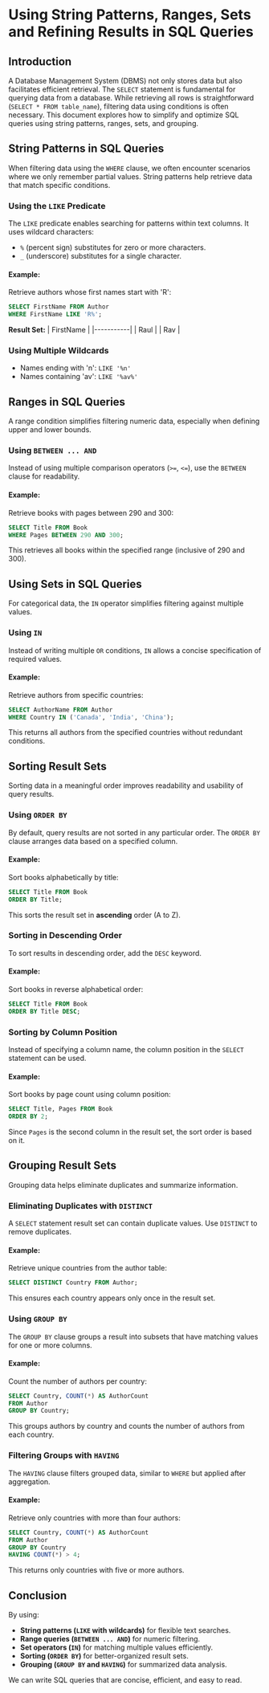 # Using String Patterns, Ranges, Sets and Refining Results in SQL Queries

## Introduction
A Database Management System (DBMS) not only stores data but also facilitates efficient retrieval. The `SELECT` statement is fundamental for querying data from a database. While retrieving all rows is straightforward (`SELECT * FROM table_name`), filtering data using conditions is often necessary. This document explores how to simplify and optimize SQL queries using string patterns, ranges, sets, and grouping.

## String Patterns in SQL Queries
When filtering data using the `WHERE` clause, we often encounter scenarios where we only remember partial values. String patterns help retrieve data that match specific conditions.

### Using the `LIKE` Predicate
The `LIKE` predicate enables searching for patterns within text columns. It uses wildcard characters:
- `%` (percent sign) substitutes for zero or more characters.
- `_` (underscore) substitutes for a single character.

#### Example:
Retrieve authors whose first names start with 'R':
```sql
SELECT FirstName FROM Author
WHERE FirstName LIKE 'R%';
```
**Result Set:**
| FirstName |
|-----------|
| Raul      |
| Rav       |

### Using Multiple Wildcards
- Names ending with 'n': `LIKE '%n'`
- Names containing 'av': `LIKE '%av%'`

## Ranges in SQL Queries
A range condition simplifies filtering numeric data, especially when defining upper and lower bounds.

### Using `BETWEEN ... AND`
Instead of using multiple comparison operators (`>=`, `<=`), use the `BETWEEN` clause for readability.

#### Example:
Retrieve books with pages between 290 and 300:
```sql
SELECT Title FROM Book
WHERE Pages BETWEEN 290 AND 300;
```
This retrieves all books within the specified range (inclusive of 290 and 300).

## Using Sets in SQL Queries
For categorical data, the `IN` operator simplifies filtering against multiple values.

### Using `IN`
Instead of writing multiple `OR` conditions, `IN` allows a concise specification of required values.

#### Example:
Retrieve authors from specific countries:
```sql
SELECT AuthorName FROM Author
WHERE Country IN ('Canada', 'India', 'China');
```
This returns all authors from the specified countries without redundant conditions.

## Sorting Result Sets
Sorting data in a meaningful order improves readability and usability of query results.

### Using `ORDER BY`
By default, query results are not sorted in any particular order. The `ORDER BY` clause arranges data based on a specified column.

#### Example:
Sort books alphabetically by title:
```sql
SELECT Title FROM Book
ORDER BY Title;
```
This sorts the result set in **ascending** order (A to Z).

### Sorting in Descending Order
To sort results in descending order, add the `DESC` keyword.

#### Example:
Sort books in reverse alphabetical order:
```sql
SELECT Title FROM Book
ORDER BY Title DESC;
```

### Sorting by Column Position
Instead of specifying a column name, the column position in the `SELECT` statement can be used.

#### Example:
Sort books by page count using column position:
```sql
SELECT Title, Pages FROM Book
ORDER BY 2;
```
Since `Pages` is the second column in the result set, the sort order is based on it.

## Grouping Result Sets
Grouping data helps eliminate duplicates and summarize information.

### Eliminating Duplicates with `DISTINCT`
A `SELECT` statement result set can contain duplicate values. Use `DISTINCT` to remove duplicates.

#### Example:
Retrieve unique countries from the author table:
```sql
SELECT DISTINCT Country FROM Author;
```
This ensures each country appears only once in the result set.

### Using `GROUP BY`
The `GROUP BY` clause groups a result into subsets that have matching values for one or more columns.

#### Example:
Count the number of authors per country:
```sql
SELECT Country, COUNT(*) AS AuthorCount
FROM Author
GROUP BY Country;
```
This groups authors by country and counts the number of authors from each country.

### Filtering Groups with `HAVING`
The `HAVING` clause filters grouped data, similar to `WHERE` but applied after aggregation.

#### Example:
Retrieve only countries with more than four authors:
```sql
SELECT Country, COUNT(*) AS AuthorCount
FROM Author
GROUP BY Country
HAVING COUNT(*) > 4;
```
This returns only countries with five or more authors.

## Conclusion
By using:
- **String patterns (`LIKE` with wildcards)** for flexible text searches.
- **Range queries (`BETWEEN ... AND`)** for numeric filtering.
- **Set operators (`IN`)** for matching multiple values efficiently.
- **Sorting (`ORDER BY`)** for better-organized result sets.
- **Grouping (`GROUP BY` and `HAVING`)** for summarized data analysis.

We can write SQL queries that are concise, efficient, and easy to read.

